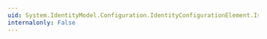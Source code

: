 ```yaml
---
uid: System.IdentityModel.Configuration.IdentityConfigurationElement.IssuerNameRegistry
internalonly: False
---
```

